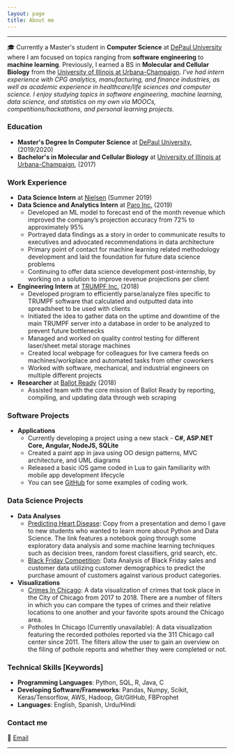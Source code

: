 ```yaml
---
layout: page
title: About me
---
```


-------------

&#127891; Currently a Master's student in **Computer Science** at [DePaul University](http://www.cdm.depaul.edu/academics/Pages/Current/Requirements-MS-in-Computer-Science.aspx) where I am focused on topics ranging from **software engineering** to **machine learning**. Previously, I earned a BS in **Molecular and Cellular Biology** from the [University of Illinois at Urbana-Champaign](http://catalog.illinois.edu/undergraduate/las/academic-units/molecular-cell-bio/molecular-cellular-biology-concentration/).  *I've had intern experience with CPG analytics, manufacturing, and finance industries, as well as academic experience in healthcare/life sciences and computer science. I enjoy studying topics in software engineering, machine learning, data science, and statistics on my own via MOOCs, competitions/hackathons, and personal learning projects.*

### Education

* **Master's Degree In Computer Science** at [DePaul University](https://www.cdm.depaul.edu/academics/Pages/current/Requirements-MS-in-Computer-Science.aspx), (2019/2020)
* **Bachelor's in Molecular and Cellular Biology** at [University of Illinois at Urbana-Champaign](http://catalog.illinois.edu/undergraduate/las/academic-units/molecular-cell-bio/molecular-cellular-biology-concentration/), (2017)

### Work Experience
* **Data Science Intern** at [Nielsen](https://www.nielsen.com) (Summer 2019)
* **Data Science and Analytics Intern** at [Paro Inc.](https://www.paro.io) (2019)
    *	Developed an ML model to forecast end of the month revenue which improved the company’s projection accuracy from 72% to approximately 95%
    *	Portrayed data findings as a story in order to communicate results to executives and advocated recommendations in data architecture
    *	Primary point of contact for machine learning related methodology development and laid the foundation for future data science problems
    *	Continuing to offer data science development post-internship, by working on a solution to improve revenue projections per client
* **Engineering Intern** at [TRUMPF Inc.](https://www.trumpf.com/en_US/) (2018)
    * Developed program to efficiently parse/analyze files specific to TRUMPF software that calculated and outputted data into spreadsheet to be used with clients
    * Initiated the idea to gather data on the uptime and downtime of the main TRUMPF server into a database in order to be analyzed to prevent future bottlenecks
    * Managed and worked on quality control testing for different laser/sheet metal storage machines
    * Created local webpage for colleagues for live camera feeds on machines/workplace and automated tasks from other coworkers
    * Worked with software, mechanical, and industrial engineers on multiple different projects
* **Researcher** at [Ballot Ready](https://www.ballotready.org) (2018)
    * Assisted team with the core mission of Ballot Ready by reporting, compiling, and updating data through web scraping

### Software Projects
* **Applications**
    * Currently developing a project using a new stack - **C#, ASP.NET Core, Angular, NodeJS, SQLite**
    * Created a paint app in java using OO design patterns, MVC architecture, and UML diagrams
    * Released a basic iOS game coded in Lua to gain familiarity with mobile app development lifecycle
    * You can see [GitHub](https://github.com/shasye1) for some examples of coding work.

### Data Science Projects

* **Data Analyses**
  * [Predicting Heart Disease](https://www.shahbazsyed.com/heartdisease): Copy from a presentation and demo I gave to new students who wanted to learn more about Python and Data Science. The link features a notebook going through some exploratory data analysis and some machine learning techniques such as decision trees, random forest classifiers, grid search, etc.
  * [Black Friday Competition](https://www.shahbazsyed.com/Black_Friday): Data Analysis of Black Friday sales and customer data utilizing customer demographics to predict the purchase amount of customers against various product categories.
* **Visualizations**
  * [Crimes In Chicago](https://www.shahbazsyed.com/crimes): A data visualization of crimes that took place in the City of Chicago from 2017 to 2018. There are a number of filters in which you can compare the types of crimes and their relative locations to one another and your favorite spots around the Chicago area.
  * Potholes In Chicago (Currently unavailable): A data visualization featuring the recorded potholes reported via the 311 Chicago call center since 2011. The filters allow the user to gain an overview on the filing of pothole reports and whether they were completed or not.


### Technical Skills [Keywords]
* **Programming Languages**: Python, SQL, R, Java, C
* **Developing Software/Frameworks**: Pandas, Numpy, Scikit, Keras/Tensorflow, AWS, Hadoop, Git/GitHub, FBProphet
* **Languages**: English, Spanish, Urdu/Hindi


### Contact me

&#128233; <a href="mailto:shasye54@gmail.com" class="btn btn-success"><span class="glyphicons glyphicons-envelope"></span>Email</a>

---
